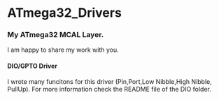# ATmega32_Drivers

### My ATmega32 MCAL Layer.

I am happy to share my work with you.

#### DIO/GPTO Driver
I wrote many funcitons for this driver (Pin,Port,Low Nibble,High Nibble, PullUp).
For more information check the README file of the DIO folder.

